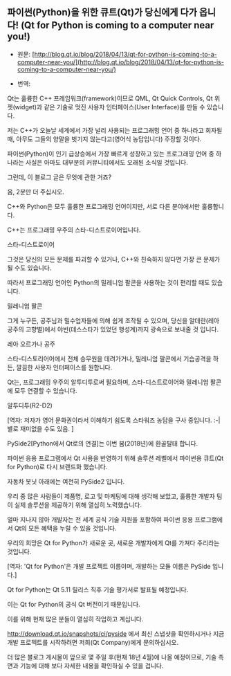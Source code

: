 ## 파이썬(Python)을 위한 큐트(Qt)가 당신에게 다가 옵니다! (Qt for Python is coming to a computer near you!)

- 원문: [http://blog.qt.io/blog/2018/04/13/qt-for-python-is-coming-to-a-computer-near-you/](http://blog.qt.io/blog/2018/04/13/qt-for-python-is-coming-to-a-computer-near-you/)

- 번역: []()

Qt는 훌륭한 C++ 프레임워크(framework)이므로 QML, Qt Quick Controls, Qt 위젯(widget)과 같은 기술로 멋진 사용자 인터페이스(User Interface)를 만들 수 있습니다.

저는 C++가 오늘날 세계에서 가장 널리 사용되는 프로그래밍 언어 중 하나라고 회자될 때, 아무도 그들의 양말을 벗기지 않는다고(영어식 농답입니다) 주장할 것이다.

파이썬(Python)이 인기 급상승에서 가장 빠르게 성장하고 있는 프로그래밍 언어 중 하나라는 사실은 아마도 대부분의 커뮤니티에서도 오래된 소식일 것입니다.

그런데, 이 블로그 글은 무엇에 관한 거죠?

음, 2분만 더 주십시오.

C++와 Python은 모두 훌륭한 프로그래밍 언어이지만, 서로 다른 분야에서만 훌륭합니다.

C++는 프로그래밍 우주의 스타-디스트로이어입니다.

스타-디스트로이어

그것은 당신의 모든 문제를 파괴할 수 있거나, C++와 친숙하지 않다면 가장 큰 문제가 될 수도 있습니다.

따라서 프로그래밍 언어인 Python의 밀레니엄 팔콘을 사용하는 것이 편리할 때도 있습니다.

밀레니엄 팔콘

그게 누구든, 공주님과 밀수업자들에 의해 쉽게 조작될 수 있으며, 당신을 알데란(레아 공주의 고향별)에서 야빈(데스스타가 있었던 행성계)까지 광속으로 보내줄 것 입니다.

레아 오르가나 공주

스타-디스토리어어에서 전체 승무원을 데려가거나, 밀레니엄 팔콘에서 기습공격을 하든, 깔끔한 사용자 인터페이스를 원합니다.

Qt는, 프로그래밍 우주의 알투디투로써 필요하며, 스타-디스트로이어와 밀레니엄 팔콘에 모두 연결할 수 있습니다.

알투디투(R2-D2)

[역자: 저자가 영어 문화권이라서 이해하기 쉽도록 스타워즈 농담을 구사 중입니다. :-| 별로 재미없을 수도 있음. ]

PySide2[Python에서 Qt로의 연결]는 이번 봄(2018년)에 환골탈태 합니다.

파이썬 응용 프로그램에서 Qt 사용을 반영하기 위해 솔루션 레벨에서 파이썬용 큐트(Qt for Python)로 다시 브랜드화 했습니다.

자동차 봇닛 아래에는 여전히 PySide2 입니다.

우리 중 많은 사람들이 제품명, 로고 및 마케팅에 대해 생각해 보았고, 훌륭한 개발자 팀이 실제 솔루션을 제공하기 위해 열심히 노력했습니다.

얼마 지나지 않아 개발자는 전 세계 공식 기술 지원을 포함하여 파이썬 응용 프로그램에서 Qt의 모든 혜택을 누릴 수 있을 것입니다.

우리의 희망은 Qt for Python가 새로운 곳, 새로운 개발자에게 Qt를 가져다 주리라는 것입니다.

[역자: 'Qt for Python'은 개발 프로젝트 이름이며, 개발하는 모듈 이름은 PySide 입니다.]

Qt for Python는 Qt 5.11 릴리스 직후 기술 평가서로 발표될 예정입니다.

이는 Qt for Python의 공식 Qt 버전이기 때문입니다.

이를 위해 현재 많은 분들이 열심히 작업하고 계십니다.

 http://download.qt.io/snapshots/ci/pyside 에서 최신 스냅샷을 확인하시거나 지금 개발 프로젝트를 시작하려면 저희(Qt Company)에게 문의하십시오.

더 많은 블로그 게시물이 앞으로 몇 주일 후(현재 18년 4월)에 나올 예정이므로, 기술 측면과 기능에 대해 보다 자세한 내용을 확인하실 수 있을 겁니다.
